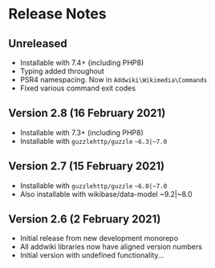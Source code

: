 # Release Notes

## Unreleased

- Installable with 7.4+ (including PHP8)
- Typing added throughout
- PSR4 namespacing. Now in `Addwiki\Wikimedia\Commands`
- Fixed various command exit codes

## Version 2.8 (16 February 2021)

- Installable with 7.3+ (including PHP8)
- Installable with `guzzlehttp/guzzle` `~6.3|~7.0`

## Version 2.7 (15 February 2021)

- Installable with `guzzlehttp/guzzle` `~6.0|~7.0`
- Also installable with wikibase/data-model ~9.2|~8.0

## Version 2.6 (2 February 2021)

- Initial release from new development monorepo
- All addwiki libraries now have aligned version numbers
- Initial version with undefined functionality...
